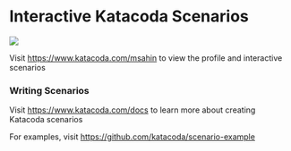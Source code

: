# Interactive Katacoda Scenarios

[![](http://shields.katacoda.com/katacoda/msahin/count.svg)](https://www.katacoda.com/msahin "Get your profile on Katacoda.com")

Visit https://www.katacoda.com/msahin to view the profile and interactive scenarios

### Writing Scenarios
Visit https://www.katacoda.com/docs to learn more about creating Katacoda scenarios

For examples, visit https://github.com/katacoda/scenario-example
